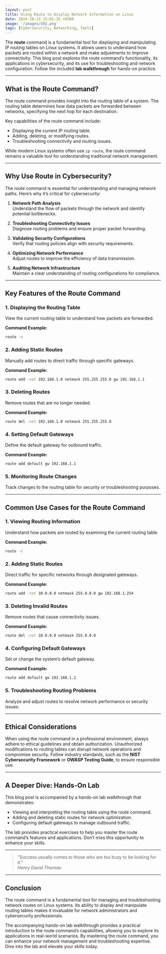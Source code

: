 ```yaml
---
layout: post
title: Using Route to Display Network Information on Linux
date: 2024-10-23 15:01:35 +0300
image: '/images/502.png'
tags: [Cybersecurity, Networking, Tools]
---
```


The **route** command is a fundamental tool for displaying and manipulating IP routing tables on Linux systems. It allows users to understand how packets are routed within a network and make adjustments to improve connectivity. This blog post explores the route command’s functionality, its applications in cybersecurity, and its use for troubleshooting and network configuration. Follow the included **lab walkthrough** for hands-on practice.

---

## What is the Route Command?

The route command provides insight into the routing table of a system. The routing table determines how data packets are forwarded between networks, specifying the next hop for each destination.

Key capabilities of the route command include:
- Displaying the current IP routing table.  
- Adding, deleting, or modifying routes.  
- Troubleshooting connectivity and routing issues.  

While modern Linux systems often use `ip route`, the route command remains a valuable tool for understanding traditional network management.

---

## Why Use Route in Cybersecurity?

The route command is essential for understanding and managing network paths. Here’s why it’s critical for cybersecurity:

1. **Network Path Analysis**  
   Understand the flow of packets through the network and identify potential bottlenecks.

2. **Troubleshooting Connectivity Issues**  
   Diagnose routing problems and ensure proper packet forwarding.

3. **Validating Security Configurations**  
   Verify that routing policies align with security requirements.

4. **Optimizing Network Performance**  
   Adjust routes to improve the efficiency of data transmission.

5. **Auditing Network Infrastructure**  
   Maintain a clear understanding of routing configurations for compliance.

---

## Key Features of the Route Command

### 1. **Displaying the Routing Table**
View the current routing table to understand how packets are forwarded.

**Command Example:**
```bash
route -n
```

### 2. **Adding Static Routes**
Manually add routes to direct traffic through specific gateways.

**Command Example:**
```bash
route add -net 192.168.1.0 netmask 255.255.255.0 gw 192.168.1.1
```

### 3. **Deleting Routes**
Remove routes that are no longer needed.

**Command Example:**
```bash
route del -net 192.168.1.0 netmask 255.255.255.0
```

### 4. **Setting Default Gateways**
Define the default gateway for outbound traffic.

**Command Example:**
```bash
route add default gw 192.168.1.1
```

### 5. **Monitoring Route Changes**
Track changes to the routing table for security or troubleshooting purposes.

---

## Common Use Cases for the Route Command

### 1. **Viewing Routing Information**
Understand how packets are routed by examining the current routing table.

**Command Example:**
```bash
route -n
```

### 2. **Adding Static Routes**
Direct traffic for specific networks through designated gateways.

**Command Example:**
```bash
route add -net 10.0.0.0 netmask 255.0.0.0 gw 192.168.1.254
```

### 3. **Deleting Invalid Routes**
Remove routes that cause connectivity issues.

**Command Example:**
```bash
route del -net 10.0.0.0 netmask 255.0.0.0
```

### 4. **Configuring Default Gateways**
Set or change the system’s default gateway.

**Command Example:**
```bash
route add default gw 192.168.1.1
```

### 5. **Troubleshooting Routing Problems**
Analyze and adjust routes to resolve network performance or security issues.

---

## Ethical Considerations

When using the route command in a professional environment, always adhere to ethical guidelines and obtain authorization. Unauthorized modifications to routing tables can disrupt network operations and compromise security. Follow industry standards, such as the **NIST Cybersecurity Framework** or **OWASP Testing Guide**, to ensure responsible use.

---

## A Deeper Dive: Hands-On Lab

This blog post is accompanied by a hands-on lab walkthrough that demonstrates:
- Viewing and interpreting the routing table using the route command.
- Adding and deleting static routes for network optimization.
- Configuring default gateways to manage outbound traffic.

The lab provides practical exercises to help you master the route command’s features and applications. Don’t miss this opportunity to enhance your skills.

---

> "Success usually comes to those who are too busy to be looking for it."  
> <cite>Henry David Thoreau</cite>

---

## Conclusion

The route command is a fundamental tool for managing and troubleshooting network routes on Linux systems. Its ability to display and manipulate routing tables makes it invaluable for network administrators and cybersecurity professionals.

The accompanying hands-on lab walkthrough provides a practical introduction to the route command’s capabilities, allowing you to explore its applications in real-world scenarios. By mastering the route command, you can enhance your network management and troubleshooting expertise. Dive into the lab and elevate your skills today.
